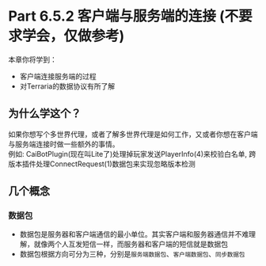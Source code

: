 # Part 6.5.2 客户端与服务端的连接 (不要求学会，仅做参考)

本章你将学到：  
- 客户端连接服务端的过程
- 对Terraria的数据协议有所了解

## 为什么学这个？
如果你想写个多世界代理，或者了解多世界代理是如何工作，又或者你想在客户端与服务端连接时做一些额外的事情。  
例如: CaiBotPlugin(现在叫Lite了)处理掉玩家发送PlayerInfo(4)来校验白名单, 跨版本插件处理ConnectRequest(1)数据包来实现忽略版本检测
## 几个概念
### 数据包
- 数据包是服务器和客户端通信的最小单位。其实客户端和服务器通信并不难理解，就像两个人互发短信一样，而服务器和客户端的短信就是数据包
- 数据包根据方向可分为三种，分别是`服务端数据包`、`客户端数据包`、`同步数据包`
